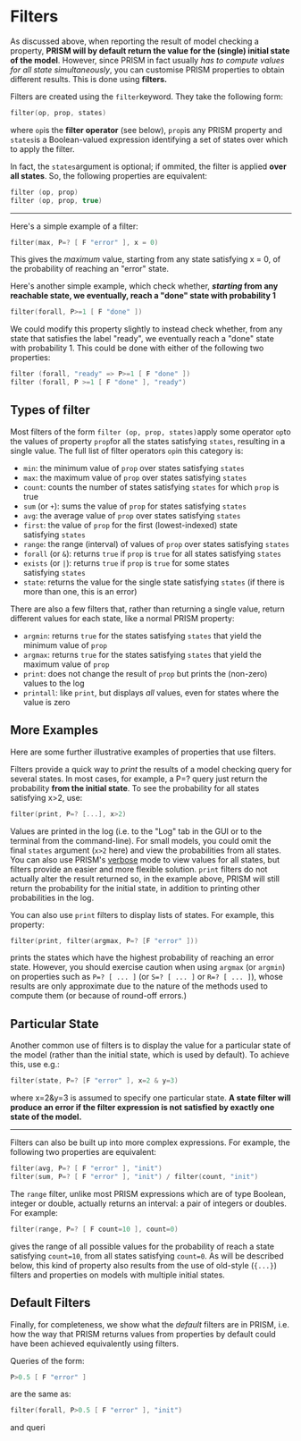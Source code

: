 # Filters
As discussed above, when reporting the result of model checking a property, **PRISM will by default return the value for the (single) initial state of the model**. However, since PRISM in fact usually *has to compute values for all state simultaneously*, you can customise PRISM properties to obtain different results. This is done using **filters.** 

Filters are created using the `filter`keyword. They take the following form:

```c
filter(op, prop, states)
```

where `op`is the **filter operator** (see below), `prop`is any PRISM property and `states`is a Boolean-valued expression identifying a set of states over which to apply the filter.

In fact, the `states`argument is optional; if ommited, the filter is applied **over all states**. So, the following properties are equivalent:

```c
filter (op, prop)
filter (op, prop, true)
```

---
Here's a simple example of a filter:

```c
filter(max, P=? [ F "error" ], x = 0)
```

This gives the *maximum* value, starting from any state satisfying x = 0, of the probability of reaching an "error" state.

Here's another simple example, which check whether, ***starting* from any reachable state, we eventually, reach a "done" state with probability 1**

```c
filter(forall, P>=1 [ F "done" ])
```

We could modify this property slightly to instead check whether, from any state that satisfies the label "ready", we eventually reach a "done" state with probability 1. This could be done with either of the following two properties: 


```c
filter (forall, "ready" => P>=1 [ F "done" ])
filter (forall, P >=1 [ F "done" ], "ready")
```

## Types of filter
Most filters of the form `filter (op, prop, states)`apply some operator `op`to the values of property `prop`for all the states satisfying `states`, resulting in a single value. The full list of filter operators `op`in this category is:

- `min`: the minimum value of `prop` over states satisfying `states`
- `max`: the maximum value of `prop` over states satisfying `states`
- `count`: counts the number of states satisfying `states` for which `prop` is true
- `sum` (or `+`): sums the value of `prop` for states satisfying `states`
- `avg`: the average value of `prop` over states satisfying `states`
- `first`: the value of `prop` for the first (lowest-indexed) state satisfying `states`
- `range`: the range (interval) of values of `prop` over states satisfying `states`
- `forall` (or `&`): returns `true` if `prop` is `true` for all states satisfying `states`
- `exists` (or `|`): returns `true` if `prop` is `true` for some states satisfying `states`
- `state`: returns the value for the single state satisfying `states` (if there is more than one, this is an error)

There are also a few filters that, rather than returning a single value, return different values for each state, like a normal PRISM property:

- `argmin`: returns `true` for the states satisfying `states` that yield the minimum value of `prop`
- `argmax`: returns `true` for the states satisfying `states` that yield the maximum value of `prop`
- `print`: does not change the result of `prop` but prints the (non-zero) values to the log
- `printall`: like `print`, but displays _all_ values, even for states where the value is zero

## More Examples

Here are some further illustrative examples of properties that use filters.

Filters provide a quick way to *print* the results of a model checking query for several states. In most cases, for example, a P=? query just return the probability **from the initial state**. To see the probability for all states satisfying x>2, use:

```c
filter(print, P=? [...], x>2)
```

Values are printed in the log (i.e. to the "Log" tab in the GUI or to the terminal from the command-line). For small models, you could omit the final `states` argument (`x>2` here) and view the probabilities from all states. You can also use PRISM's [verbose](https://www.prismmodelchecker.org/manual/ConfiguringPRISM/OtherOptions) mode to view values for all states, but filters provide an easier and more flexible solution. `print` filters do not actually alter the result returned so, in the example above, PRISM will still return the probability for the initial state, in addition to printing other probabilities in the log.

You can also use `print` filters to display lists of states. For example, this property:

```c
filter(print, filter(argmax, P=? [F "error" ]))
```

prints the states which have the highest probability of reaching an error state. However, you should exercise caution when using `argmax` (or `argmin`) on properties such as `P=? [ ... ]` (or `S=? [ ... ]` or `R=? [ ... ]`), whose results are only approximate due to the nature of the methods used to compute them (or because of round-off errors.)

## Particular State

Another common use of filters is to display the value for a particular state of the model (rather than the initial state, which is used by default). To achieve this, use e.g.:

```c
filter(state, P=? [F "error" ], x=2 & y=3)
``` 

where x=2&y=3 is assumed to specify one particular state. **A state filter will produce an error if the filter expression is not satisfied by exactly one state of the model.**

---
Filters can also be built up into more complex expressions. For example, the following two properties are equivalent:
```c
filter(avg, P=? [ F "error" ], "init")  
filter(sum, P=? [ F "error" ], "init") / filter(count, "init")
```

The `range` filter, unlike most PRISM expressions which are of type Boolean, integer or double, actually returns an interval: a pair of integers or doubles. For example:

```c
filter(range, P=? [ F count=10 ], count=0)
```

gives the range of all possible values for the probability of reach a state satisfying `count=10`, from all states satisfying `count=0`. As will be described below, this kind of property also results from the use of old-style (`{...}`) filters and properties on models with multiple initial states.

## Default Filters
Finally, for completeness, we show what the _default_ filters are in PRISM, i.e. how the way that PRISM returns values from properties by default could have been achieved equivalently using filters.

Queries of the form:


```c
P>0.5 [ F "error" ]
```

are the same as:
```c
filter(forall, P>0.5 [ F "error" ], "init")
```

and queri